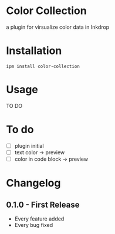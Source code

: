 # Color Collection
a plugin for virsualize color data in Inkdrop

# Installation
```
ipm install color-collection
```

# Usage
TO DO

# To do
- [ ] plugin initial
- [ ] text color -> preview
- [ ] color in code block -> preview

# Changelog
## 0.1.0 - First Release
* Every feature added
* Every bug fixed